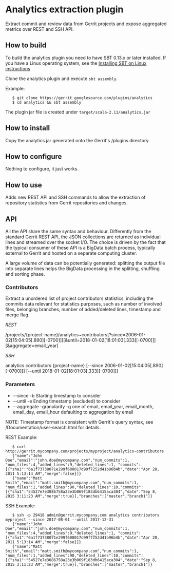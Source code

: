 # Analytics extraction plugin

Extract commit and review data from Gerrit projects and expose aggregated metrics
over REST and SSH API.

## How to build

To build the analytics plugin you need to have SBT 0.13.x or later installed.
If you have a Linux operating system, see the
[Installing SBT on Linux instructions](http://www.scala-sbt.org/0.13/docs/Installing-sbt-on-Linux.html)

Clone the analytics plugin and execute ```sbt assembly```.

Example:

```
   $ git clone https://gerrit.googlesource.com/plugins/analytics
   $ cd analytics && sbt assembly
```

The plugin jar file is created under ```target/scala-2.11/analytics.jar```

## How to install

Copy the analytics.jar generated onto the Gerrit's /plugins directory.

## How to configure

Nothing to configure, it just works.

## How to use

Adds new REST API and SSH commands to allow the extraction of repository
statistics from Gerrit repositories and changes.

## API

All the API share the same syntax and behaviour. Differently from the standard
Gerrit REST API, the JSON collections are returned as individual lines and
streamed over the socket I/O. The choice is driven by the fact that the typical
consumer of these API is a BigData batch process, typically external to Gerrit
and hosted on a separate computing cluster.

A large volume of data can be potentially generated: splitting the output file
into separate lines helps the BigData processing in the splitting, shuffling and
sorting phase.

### Contributors

Extract a unordered list of project contributors statistics, including the
commits data relevant for statistics purposes, such as number of involved files, belonging branches,
number of added/deleted lines, timestamp and merge flag.


*REST*

/projects/{project-name}/analytics~contributors[?since=2006-01-02[15:04:05[.890][-0700]]][&until=2018-01-02[18:01:03[.333][-0700]]][&aggregate=email_year]

*SSH*

analytics contributors {project-name} [--since 2006-01-02[15:04:05[.890][-0700]]] [--until 2018-01-02[18:01:03[.333][-0700]]]

### Parameters

- --since -b Starting timestamp to consider
- --until -e Ending timestamp (excluded) to consider
- --aggregate -granularity -g one of email, email_year, email_month, email_day, email_hour defaulting to aggregation by email

NOTE: Timestamp format is consistent with Gerrit's query syntax, see /Documentation/user-search.html for details.

REST Example:

```
   $ curl http://gerrit.mycompany.com/projects/myproject/analytics~contributors
   {"name":"John Doe","email":"john.doe@mycompany.com","num_commits":1, "num_files":4,"added_lines":9,"deleted_lines":1, "commits":[{"sha1":"6a1f73738071e299f600017d99f7252d41b96b4b","date":"Apr 28, 2011 5:13:14 AM","merge":false}]}
   {"name":"Matt Smith","email":"matt.smith@mycompany.com","num_commits":1, "num_files":1,"added_lines":90,"deleted_lines":10,"commits":[{"sha1":"54527e7e3086758a23e3b069f183db6415aca304","date":"Sep 8, 2015 3:11:23 AM","merge":true}],"branches":["master","branch1"]}
```

SSH Example:

```
   $ ssh -p 29418 admin@gerrit.mycompany.com analytics contributors myproject --since 2017-08-01 --until 2017-12-31
   {"name":"John Doe","email":"john.doe@mycompany.com","num_commits":1, "num_files":4,"added_lines":9,"deleted_lines":1, "commits":[{"sha1":"6a1f73738071e299f600017d99f7252d41b96b4b","date":"Apr 28, 2011 5:13:14 AM","merge":false}]}
   {"name":"Matt Smith","email":"matt.smith@mycompany.com","num_commits":1, "num_files":1,"added_lines":90,"deleted_lines":10,"commits":[{"sha1":"54527e7e3086758a23e3b069f183db6415aca304","date":"Sep 8, 2015 3:11:23 AM","merge":true}],"branches":["master","branch1"]}
```


